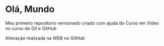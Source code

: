 # Olá, Mundo
 Meu primeiro repositorio versionado criado com ajuda do Curso em Video no curso de Git e GitHub

Alteração realizada na WEB no GitHub
